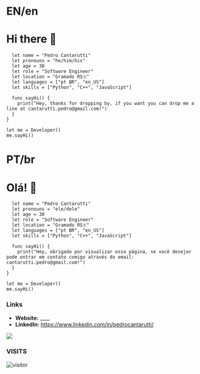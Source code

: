 <h1>EN/en</h1>

# Hi there 👋

```struct Developer {
  let name = "Pedro Cantarutti"
  let pronouns = "he/him/his"
  let age = 30
  let role = "Software Engineer"
  let location = "Gramado RS🇹"
  let languages = ["pt BR", "en_US"]
  let skills = ["Python", "C++", "JavaScript"]
  
  func sayHi() {
    print("Hey, thanks for dropping by, if you want you can drop me a line at cantarutti.pedro@gmail.com!")
  }
}

let me = Developer()
me.sayHi()
```

<h1>PT/br</h1>

# Olá! 👋

```struct Developer {
  let name = "Pedro Cantarutti"
  let pronouns = "ele/dele"
  let age = 30
  let role = "Software Engineer"
  let location = "Gramado RS🇹"
  let languages = ["pt BR", "en_US"]
  let skills = ["Python", "C++", "JavaScript"]
  
  func sayHi() {
    print("Hey, obrigado por visualizar essa página, se você desejar pode entrar em contato comigo através do email: cantarutti.pedro@gmail.com!")
  }
}

let me = Developer()
me.sayHi()
```

### Links

- **Website:** ____
- **LinkedIn:** https://www.linkedin.com/in/pedrocantarutti/

<div>
  <img heigth="180em" src="https://github-readme-stats.vercel.app/api/top-langs/?username=pedrocantarutti&layout=compact&langs_count=16"/> 
 </div>
 
 ### VISITS
![visitor](https://profile-counter.glitch.me/pedrocantarutti/count.svg)
